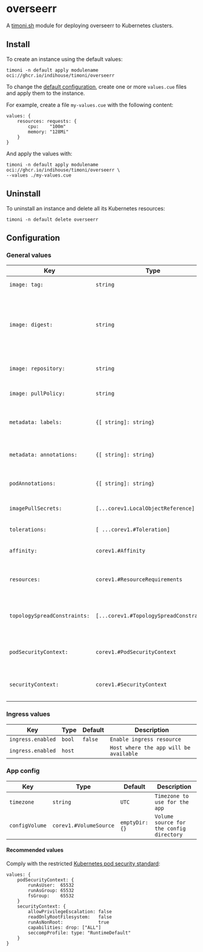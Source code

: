 # overseerr

A [timoni.sh](http://timoni.sh) module for deploying overseerr to Kubernetes clusters.

## Install

To create an instance using the default values:

```shell
timoni -n default apply modulename oci://ghcr.io/indihouse/timoni/overseerr
```

To change the [default configuration](#configuration),
create one or more `values.cue` files and apply them to the instance.

For example, create a file `my-values.cue` with the following content:

```cue
values: {
	resources: requests: {
		cpu:    "100m"
		memory: "128Mi"
	}
}
```

And apply the values with:

```shell
timoni -n default apply modulename oci://ghcr.io/indihouse/timoni/overseerr \
--values ./my-values.cue
```

## Uninstall

To uninstall an instance and delete all its Kubernetes resources:

```shell
timoni -n default delete overseerr
```

## Configuration

### General values

| Key                          | Type                                    | Default            | Description                                                                                                                                  |
| ---                          | ---                                     | ---                | ---                                                                                                                                          |
| `image: tag:`                | `string`                                | `<latest version>` | Container image tag                                                                                                                          |
| `image: digest:`             | `string`                                | `<latest digest>`  | Container image digest, takes precedence over `tag` when specified                                                                           |
| `image: repository:`         | `string`                                | `sctx/overseerr`   | Container image repository                                                                                                                   |
| `image: pullPolicy:`         | `string`                                | `IfNotPresent`     | [Kubernetes image pull policy](https://kubernetes.io/docs/concepts/containers/images/#image-pull-policy)                                     |
| `metadata: labels:`          | `{[ string]: string}`                   | `{}`               | Common labels for all resources                                                                                                              |
| `metadata: annotations:`     | `{[ string]: string}`                   | `{}`               | Common annotations for all resources                                                                                                         |
| `podAnnotations:`            | `{[ string]: string}`                   | `{}`               | Annotations applied to pods                                                                                                                  |
| `imagePullSecrets:`          | `[...corev1.LocalObjectReference]`      | `[]`               | [Kubernetes image pull secrets](https://kubernetes.io/docs/concepts/containers/images/#specifying-imagepullsecrets-on-a-pod)                 |
| `tolerations:`               | `[ ...corev1.#Toleration]`              | `[]`               | [Kubernetes toleration](https://kubernetes.io/docs/concepts/scheduling-eviction/taint-and-toleration)                                        |
| `affinity:`                  | `corev1.#Affinity`                      | `{}`               | [Kubernetes affinity and anti-affinity](https://kubernetes.io/docs/concepts/scheduling-eviction/assign-pod-node/#affinity-and-anti-affinity) |
| `resources:`                 | `corev1.#ResourceRequirements`          | `{}`               | [Kubernetes resource requests and limits](https://kubernetes.io/docs/concepts/configuration/manage-resources-containers)                     |
| `topologySpreadConstraints:` | `[...corev1.#TopologySpreadConstraint]` | `[]`               | [Kubernetes pod topology spread constraints](https://kubernetes.io/docs/concepts/scheduling-eviction/topology-spread-constraints)            |
| `podSecurityContext:`        | `corev1.#PodSecurityContext`            | `{}`               | [Kubernetes pod security context](https://kubernetes.io/docs/tasks/configure-pod-container/security-context)                                 |
| `securityContext:`           | `corev1.#SecurityContext`               | `{}`               | [Kubernetes container security context](https://kubernetes.io/docs/tasks/configure-pod-container/security-context)                           |

### Ingress values

| Key               | Type   | Default | Description                            |
| ---               | ---    | ---     | ---                                    |
| `ingress.enabled` | `bool` | `false` | `Enable ingress resource`              |
| `ingress.enabled` | `host` |         | `Host where the app will be available` |

### App config

| Key            | Type                   | Default        | Description                              |
| ---            | ---                    | ---            | ---                                      |
| `timezone`     | `string`               | `UTC`          | `Timezone to use for the app`            |
| `configVolume` | `corev1.#VolumeSource` | `emptyDir: {}` | `Volume source for the config directory` |

#### Recommended values

Comply with the restricted [Kubernetes pod security standard](https://kubernetes.io/docs/concepts/security/pod-security-standards/):

```cue
values: {
	podSecurityContext: {
		runAsUser:  65532
		runAsGroup: 65532
		fsGroup:    65532
	}
	securityContext: {
		allowPrivilegeEscalation: false
		readOnlyRootFilesystem:   false
		runAsNonRoot:             true
		capabilities: drop: ["ALL"]
		seccompProfile: type: "RuntimeDefault"
	}
}
```
